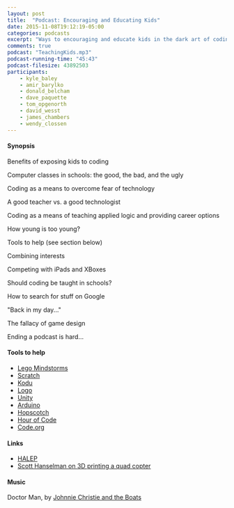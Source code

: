 ```yaml
---
layout: post
title:  "Podcast: Encouraging and Educating Kids"
date: 2015-11-08T19:12:19-05:00
categories: podcasts
excerpt: "Ways to encouraging and educate kids in the dark art of coding. With special guest Wendy Closson"
comments: true
podcast: "TeachingKids.mp3"
podcast-running-time: "45:43"
podcast-filesize: 43892503
participants: 
    - kyle_baley
    - amir_barylko
    - donald_belcham
    - dave_paquette
    - tom_opgenorth
    - david_wesst
    - james_chambers
    - wendy_clossen
---
```


#### Synopsis

Benefits of exposing kids to coding

Computer classes in schools: the good, the bad, and the ugly

Coding as a means to overcome fear of technology

A good teacher vs. a good technologist

Coding as a means of teaching applied logic and providing career options

How young is too young?

Tools to help (see section below)

Combining interests

Competing with iPads and XBoxes

Should coding be taught in schools?

How to search for stuff on Google

"Back in my day..."

The fallacy of game design

Ending a podcast is hard...

#### Tools to help
* [Lego Mindstorms](http://mindstorms.lego.com)
* [Scratch](https://scratch.mit.edu/)
* [Kodu](http://www.kodugamelab.com/)
* [Logo](http://turtleacademy.com/)
* [Unity](https://unity3d.com/)
* [Arduino](https://www.arduino.cc/)
* [Hopscotch](https://www.gethopscotch.com/)
* [Hour of Code](https://hourofcode.com)
* [Code.org](https://code.org)

#### Links
* [HALEP](https://www.bsd.ca/schools/Lindenlanes/HALEP/Pages/default.aspx)
* [Scott Hanselman on 3D printing a quad copter](http://www.hanselman.com/blog/OptimizeForTinyVictories.aspx)

#### Music

Doctor Man, by [Johnnie Christie and the Boats](https://www.youtube.com/user/jwcchristie)

